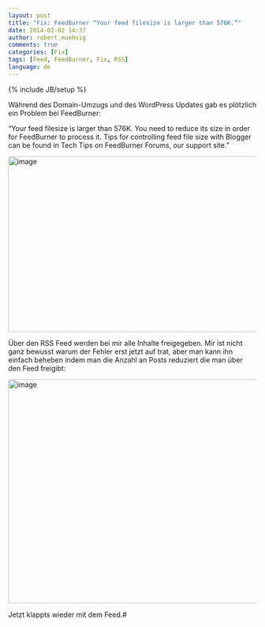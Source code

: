 ```yaml
---
layout: post
title: "Fix: FeedBurner “Your feed filesize is larger than 576K.”"
date: 2014-02-02 14:37
author: robert.muehsig
comments: true
categories: [Fix]
tags: [Feed, FeedBurner, Fix, RSS]
language: de
---
```

{% include JB/setup %}
<p>Während des Domain-Umzugs und des WordPress Updates gab es plötzlich ein Problem bei FeedBurner:</p> <p>“Your feed filesize is larger than 576K. You need to reduce its size in order for FeedBurner to process it. Tips for controlling feed file size with Blogger can be found in Tech Tips on FeedBurner Forums, our support site.”</p> <p><a href="{{BASE_PATH}}/assets/wp-images-de/image1980.png"><img title="image" style="border-left-width: 0px; border-right-width: 0px; background-image: none; border-bottom-width: 0px; padding-top: 0px; padding-left: 0px; display: inline; padding-right: 0px; border-top-width: 0px" border="0" alt="image" src="{{BASE_PATH}}/assets/wp-images-de/image_thumb1116.png" width="577" height="356"></a></p> <p>Über den RSS Feed werden bei mir alle Inhalte freigegeben. Mir ist nicht ganz bewusst warum der Fehler erst jetzt auf trat, aber man kann ihn einfach beheben indem man die Anzahl an Posts reduziert die man über den Feed freigibt:</p> <p><a href="{{BASE_PATH}}/assets/wp-images-de/image1981.png"><img title="image" style="border-left-width: 0px; border-right-width: 0px; background-image: none; border-bottom-width: 0px; padding-top: 0px; padding-left: 0px; display: inline; padding-right: 0px; border-top-width: 0px" border="0" alt="image" src="{{BASE_PATH}}/assets/wp-images-de/image_thumb1117.png" width="533" height="454"></a></p> <p>Jetzt klappts wieder mit dem Feed.#</p>
